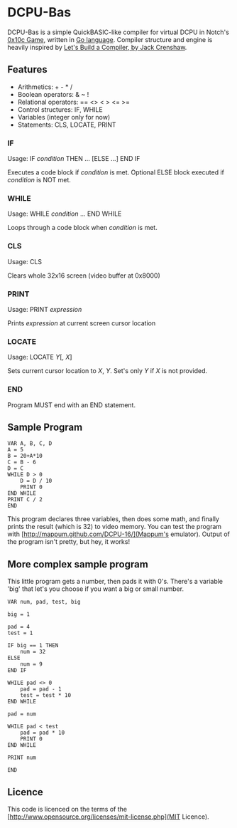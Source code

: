 # DCPU-Bas

DCPU-Bas is a simple QuickBASIC-like compiler for virtual DCPU in Notch's [0x10c Game](http://www.0x10c.com), written in [Go language](http://golang.org).
Compiler structure and engine is heavily inspired by [Let's Build a Compiler, by Jack Crenshaw](http://compilers.iecc.com/crenshaw/).

## Features

* Arithmetics: + - * /
* Boolean operators: & ~ !
* Relational operators: == <> < > <= >=
* Control structures: IF, WHILE
* Variables (integer only for now)
* Statements: CLS, LOCATE, PRINT

### IF

Usage:
	IF _condition_ THEN
		...
	[ELSE
		...]
	END IF

Executes a code block if _condition_ is met. Optional ELSE block executed if _condition_ is NOT met.

### WHILE

Usage:
	WHILE _condition_
		...
	END WHILE

Loops through a code block when _condition_ is met.

### CLS

Usage:
	CLS

Clears whole 32x16 screen (video buffer at 0x8000)

### PRINT

Usage:
	PRINT _expression_

Prints _expression_ at current screen cursor location

### LOCATE

Usage:
	LOCATE _Y_[, _X_]

Sets current cursor location to _X_, _Y_. Set's only _Y_ if _X_ is not provided.

### END

Program MUST end with an END statement.

## Sample Program

	VAR A, B, C, D
	A = 5
	B = 20+A*10
	C = B - 6
	D = C
	WHILE D > 0
		D = D / 10
		PRINT 0
	END WHILE
	PRINT C / 2
	END

This program declares three variables, then does some math, and finally prints the result (which is 32) to video memory.
You can test the program with [http://mappum.github.com/DCPU-16/](Mappum's emulator).
Output of the program isn't pretty, but hey, it works!

## More complex sample program

This little program gets a number, then pads it with 0's. There's a variable 'big' that let's you choose if you want
a big or small number.

	VAR num, pad, test, big

	big = 1

	pad = 4
	test = 1

	IF big == 1 THEN
		num = 32
	ELSE
		num = 9
	END IF

	WHILE pad <> 0
		pad = pad - 1
		test = test * 10
	END WHILE

	pad = num

	WHILE pad < test
		pad = pad * 10
		PRINT 0
	END WHILE

	PRINT num

	END

## Licence

This code is licenced on the terms of the [http://www.opensource.org/licenses/mit-license.php](MIT Licence).
